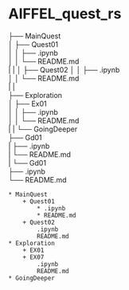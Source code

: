 # AIFFEL_quest_rs

├── MainQuest  
│   ├── Quest01  
│   │   ├── .ipynb  
│   │   └── README.md  
|   |
│   ├── Quest02 
│   │   ├── .ipynb  
│   │   └── README.md  
|   |   
├── Exploration  
│   ├── Ex01  
│   │   ├── .ipynb  
│   │   └── README.md  
|   |
└── GoingDeeper  
    ├── Gd01  
    |   ├── .ipynb  
    |   └── README.md  
    |
    └── Gd01  
        ├── .ipynb  
        └── README.md  


	* MainQuest  
		+ Quest01  
			* .ipynb
			* README.md
		+ Quest02  
			.ipynb  
			README.md  
	* Exploration  
		+ EX01  
		+ EX07  	
			.ipynb  
			README.md  
	* GoingDeeper  

